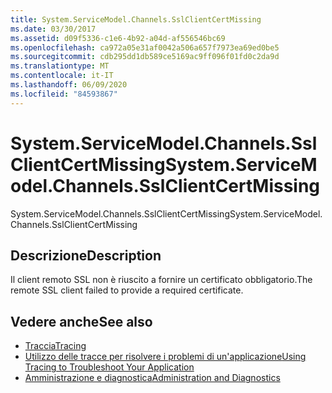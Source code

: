 ```yaml
---
title: System.ServiceModel.Channels.SslClientCertMissing
ms.date: 03/30/2017
ms.assetid: d09f5336-c1e6-4b92-a04d-af556546bc69
ms.openlocfilehash: ca972a05e31af0042a506a657f7973ea69ed0be5
ms.sourcegitcommit: cdb295dd1db589ce5169ac9ff096f01fd0c2da9d
ms.translationtype: MT
ms.contentlocale: it-IT
ms.lasthandoff: 06/09/2020
ms.locfileid: "84593867"
---
```

# <a name="systemservicemodelchannelssslclientcertmissing"></a><span data-ttu-id="45dde-102">System.ServiceModel.Channels.SslClientCertMissing</span><span class="sxs-lookup"><span data-stu-id="45dde-102">System.ServiceModel.Channels.SslClientCertMissing</span></span>
<span data-ttu-id="45dde-103">System.ServiceModel.Channels.SslClientCertMissing</span><span class="sxs-lookup"><span data-stu-id="45dde-103">System.ServiceModel.Channels.SslClientCertMissing</span></span>  
  
## <a name="description"></a><span data-ttu-id="45dde-104">Descrizione</span><span class="sxs-lookup"><span data-stu-id="45dde-104">Description</span></span>  
 <span data-ttu-id="45dde-105">Il client remoto SSL non è riuscito a fornire un certificato obbligatorio.</span><span class="sxs-lookup"><span data-stu-id="45dde-105">The remote SSL client failed to provide a required certificate.</span></span>  
  
## <a name="see-also"></a><span data-ttu-id="45dde-106">Vedere anche</span><span class="sxs-lookup"><span data-stu-id="45dde-106">See also</span></span>

- [<span data-ttu-id="45dde-107">Traccia</span><span class="sxs-lookup"><span data-stu-id="45dde-107">Tracing</span></span>](index.md)
- [<span data-ttu-id="45dde-108">Utilizzo delle tracce per risolvere i problemi di un'applicazione</span><span class="sxs-lookup"><span data-stu-id="45dde-108">Using Tracing to Troubleshoot Your Application</span></span>](using-tracing-to-troubleshoot-your-application.md)
- [<span data-ttu-id="45dde-109">Amministrazione e diagnostica</span><span class="sxs-lookup"><span data-stu-id="45dde-109">Administration and Diagnostics</span></span>](../index.md)
